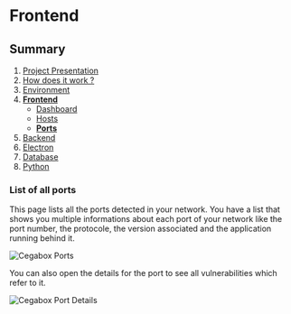 # Frontend

## Summary

1. [Project Presentation](project.html)
2. [How does it work ?](working.html)
3. [Environment](env.html)
4. [**Frontend**](front.html)
   * [Dashboard](front.html)
   * [Hosts](hosts.html)
   * [**Ports**](ports.html)
5. [Backend](back.html)
6. [Electron](electron.html)
7. [Database](database.html)
8. [Python](python.html)

### List of all ports

This page lists all the ports detected in your network. You have a list that shows you multiple informations about each port of your network like the port number, the protocole, the version associated and the application running behind it.

![Cegabox Ports](https://cebago.github.io/Cegabox/img/cegabox-ports.png)

You can also open the details for the port to see all vulnerabilities which refer to it.

![Cegabox Port Details](https://cebago.github.io/Cegabox/img/cegabox-port-details.png)
